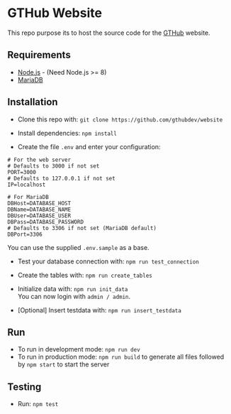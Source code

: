 # GTHub Website

This repo purpose its to host the source code for the [GTHub](https://gthub.eu) website.

## Requirements

* [Node.js](https://nodejs.org) - (Need Node.js >= 8)
* [MariaDB](https://mariadb.org/)

## Installation

* Clone this repo with:
`git clone https://github.com/gthubdev/website`

* Install dependencies:
`npm install`

* Create the file `.env` and enter your configuration:
```
# For the web server
# Defaults to 3000 if not set
PORT=3000
# Defaults to 127.0.0.1 if not set
IP=localhost

# For MariaDB
DBHost=DATABASE_HOST
DBName=DATABASE_NAME
DBUser=DATABASE_USER
DBPass=DATABASE_PASSWORD
# Defaults to 3306 if not set (MariaDB default)
DBPort=3306
```
You can use the supplied `.env.sample` as a base.

* Test your database connection with:
`npm run test_connection`

* Create the tables with:
`npm run create_tables`

* Initialize data with:
`npm run init_data`<br>
You can now login with `admin / admin`.

* [Optional] Insert testdata with:
`npm run insert_testdata`

## Run
* To run in development mode: `npm run dev`
* To run in production mode: `npm run build` to generate all files followed by `npm start` to start the server

## Testing
* Run:
`npm test`
